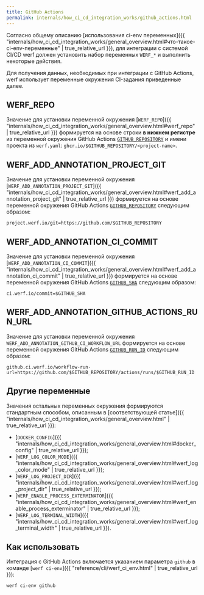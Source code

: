 ```yaml
---
title: GitHub Actions
permalink: internals/how_ci_cd_integration_works/github_actions.html
---
```


Согласно общему описанию [использования ci-env переменных]({{ "internals/how_ci_cd_integration_works/general_overview.html#что-такое-ci-env-переменные" | true_relative_url }}), для интеграции с системой CI/CD werf должен установить набор переменных `WERF_*` и выполнить некоторые действия.

Для получения данных, необходимых при интеграции с GitHub Actions, werf использует переменные окружения CI-задания приведенные далее.

## WERF_REPO

Значение для установки переменной окружения [`WERF_REPO`]({{ "internals/how_ci_cd_integration_works/general_overview.html#werf_repo" | true_relative_url }}) формируется на основе строки **в нижнем регистре** из переменной окружения GitHub Actions [`GITHUB_REPOSITORY`](https://docs.github.com/en/free-pro-team@latest/actions/reference/environment-variables#default-environment-variables) и имени проекта из `werf.yaml`: `ghcr.io/$GITHUB_REPOSITORY/<project-name>`.

## WERF_ADD_ANNOTATION_PROJECT_GIT

Значение для установки переменной окружения [`WERF_ADD_ANNOTATION_PROJECT_GIT`]({{ "internals/how_ci_cd_integration_works/general_overview.html#werf_add_annotation_project_git" | true_relative_url }}) формируется на основе переменной окружения GitHub Actions [`GITHUB_REPOSITORY`](https://docs.github.com/en/actions/learn-github-actions/environment-variables#default-environment-variables) следующим образом:

```
project.werf.io/git=https://github.com/$GITHUB_REPOSITORY
```

## WERF_ADD_ANNOTATION_CI_COMMIT

Значение для установки переменной окружения [`WERF_ADD_ANNOTATION_CI_COMMIT`]({{ "internals/how_ci_cd_integration_works/general_overview.html#werf_add_annotation_ci_commit" | true_relative_url }}) формируется на основе переменной окружения GitHub Actions [`GITHUB_SHA`](https://docs.github.com/en/actions/learn-github-actions/environment-variables#default-environment-variables) следующим образом:

```
ci.werf.io/commit=$GITHUB_SHA
```

## WERF_ADD_ANNOTATION_GITHUB_ACTIONS_RUN_URL

Значение для установки переменной окружения `WERF_ADD_ANNOTATION_GITHUB_CI_WORKFLOW_URL` формируется на основе переменной окружения GitHub Actions [`GITHUB_RUN_ID`](https://docs.github.com/en/actions/learn-github-actions/environment-variables#default-environment-variables) следующим образом:

```
github.ci.werf.io/workflow-run-url=https://github.com/$GITHUB_REPOSITORY/actions/runs/$GITHUB_RUN_ID
```

## Другие переменные

Значения остальных переменных окружения формируются стандартным способом, описанным в [соответствующей статье]({{ "internals/how_ci_cd_integration_works/general_overview.html" | true_relative_url }}):
 * [`DOCKER_CONFIG`]({{ "internals/how_ci_cd_integration_works/general_overview.html#docker_config" | true_relative_url }});
 * [`WERF_LOG_COLOR_MODE`]({{ "internals/how_ci_cd_integration_works/general_overview.html#werf_log_color_mode" | true_relative_url }});
 * [`WERF_LOG_PROJECT_DIR`]({{ "internals/how_ci_cd_integration_works/general_overview.html#werf_log_project_dir" | true_relative_url }});
 * [`WERF_ENABLE_PROCESS_EXTERMINATOR`]({{ "internals/how_ci_cd_integration_works/general_overview.html#werf_enable_process_exterminator" | true_relative_url }});
 * [`WERF_LOG_TERMINAL_WIDTH`]({{ "internals/how_ci_cd_integration_works/general_overview.html#werf_log_terminal_width" | true_relative_url }}).

## Как использовать

Интеграция с GitHub Actions включается указанием параметра `github` в команде [`werf ci-env`]({{ "reference/cli/werf_ci_env.html" | true_relative_url }}):

```shell
werf ci-env github
```

